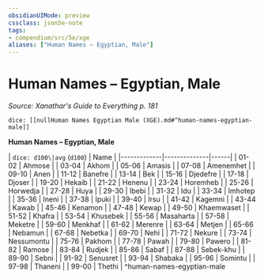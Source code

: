 ```yaml
---
obsidianUIMode: preview
cssclass: json5e-note
tags:
- compendium/src/5e/xge
aliases: ["Human Names – Egyptian, Male"]
---
```

# Human Names – Egyptian, Male
*Source: Xanathar's Guide to Everything p. 181* 

`dice: [[nullHuman Names Egyptian Male (XGE).md#^human-names-egyptian-male]]`

**Human Names – Egyptian, Male**

| `dice: d100\|avg` (`d100`) | Name |
|-------------|--------------|------|
| 01-02 | Ahmose |
| 03-04 | Akhom |
| 05-06 | Amasis |
| 07-08 | Amenemhet |
| 09-10 | Anen |
| 11-12 | Banefre |
| 13-14 | Bek |
| 15-16 | Djedefre |
| 17-18 | Djoser |
| 19-20 | Hekaib |
| 21-22 | Henenu |
| 23-24 | Horemheb |
| 25-26 | Horwedja |
| 27-28 | Huya |
| 29-30 | Ibebi |
| 31-32 | Idu |
| 33-34 | Imhotep |
| 35-36 | Ineni |
| 37-38 | Ipuki |
| 39-40 | Irsu |
| 41-42 | Kagemni |
| 43-44 | Kawab |
| 45-46 | Kenamon |
| 47-48 | Kewap |
| 49-50 | Khaemwaset |
| 51-52 | Khafra |
| 53-54 | Khusebek |
| 55-56 | Masaharta |
| 57-58 | Meketre |
| 59-60 | Menkhaf |
| 61-62 | Merenre |
| 63-64 | Metjen |
| 65-66 | Nebamun |
| 67-68 | Nebetka |
| 69-70 | Nehi |
| 71-72 | Nekure |
| 73-74 | Nessumontu |
| 75-76 | Pakhom |
| 77-78 | Pawah |
| 79-80 | Pawero |
| 81-82 | Ramose |
| 83-84 | Rudjek |
| 85-86 | Sabaf |
| 87-88 | Sebek-khu |
| 89-90 | Sebni |
| 91-92 | Senusret |
| 93-94 | Shabaka |
| 95-96 | Somintu |
| 97-98 | Thaneni |
| 99-00 | Thethi |
^human-names-egyptian-male